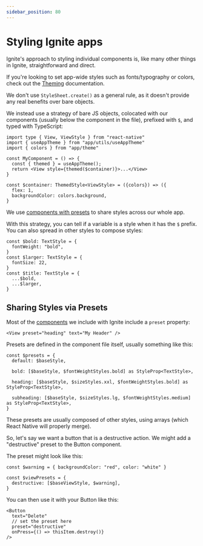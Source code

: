 ```yaml
---
sidebar_position: 80
---
```


# Styling Ignite apps

Ignite's approach to styling individual components is, like many other things in Ignite, straightforward and direct.

If you're looking to set app-wide styles such as fonts/typography or colors, check out the [Theming](../boilerplate/app/theme/Theming.md) documentation.

We don't use `StyleSheet.create()` as a general rule, as it doesn't provide any real benefits over bare objects.

We instead use a strategy of bare JS objects, colocated with our components (usually below the component in the file), prefixed with `$`, and typed with TypeScript:

```tsx
import type { View, ViewStyle } from "react-native"
import { useAppTheme } from "app/utils/useAppTheme"
import { colors } from "app/theme"

const MyComponent = () => {
  const { themed } = useAppTheme();
  return <View style={themed($container)}>...</View>
}

const $container: ThemedStyle<ViewStyle> = ({colors}) => ({
  flex: 1,
  backgroundColor: colors.background,
}
```

We use [components with presets](../boilerplate/app/components/Components.md) to share styles across our whole app.

With this strategy, you can tell if a variable is a style when it has the `$` prefix. You can also spread in other styles to compose styles:

```tsx
const $bold: TextStyle = {
  fontWeight: "bold",
}
const $larger: TextStyle = {
  fontSize: 22,
}
const $title: TextStyle = {
  ...$bold,
  ...$larger,
}
```

## Sharing Styles via Presets

Most of the [components](../boilerplate/app/components/Components.md) we include with Ignite include a `preset` property:

```tsx
<View preset="heading" text="My Header" />
```

Presets are defined in the component file itself, usually something like this:

```tsx
const $presets = {
  default: $baseStyle,

  bold: [$baseStyle, $fontWeightStyles.bold] as StyleProp<TextStyle>,

  heading: [$baseStyle, $sizeStyles.xxl, $fontWeightStyles.bold] as StyleProp<TextStyle>,

  subheading: [$baseStyle, $sizeStyles.lg, $fontWeightStyles.medium] as StyleProp<TextStyle>,
}
```

These presets are usually composed of other styles, using arrays (which React Native will properly merge).

So, let's say we want a button that is a destructive action. We might add a "destructive" preset to the Button component.

The preset might look like this:

```tsx
const $warning = { backgroundColor: "red", color: "white" }

const $viewPresets = {
  destructive: [$baseViewStyle, $warning],
}
```

You can then use it with your Button like this:

```tsx
<Button
  text="Delete"
  // set the preset here
  preset="destructive"
  onPress={() => thisItem.destroy()}
/>
```

